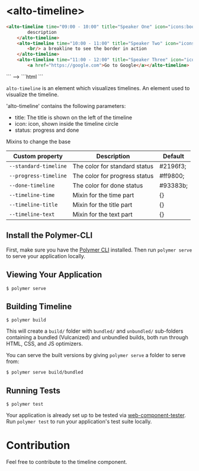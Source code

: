 # \<alto-timeline\>


<!--
```
<custom-element-demo>
  <template>
   <script src="../webcomponentsjs/webcomponents-lite.js"></script>
   <link rel="import" href="alto-timeline.html">
    <next-code-block></next-code-block>
  </template>
</custom-element-demo>
```
-->
```html
<alto-timeline time="09:00 - 10:00" title="Speaker One" icon="icons:book" status="done">Here is some cool
        description
    </alto-timeline>
    <alto-timeline time="10:00 - 11:00" title="Speaker Two" icon="icons:announcement" status="done"> Some text with
        <br/> a breakline to see the border in action
    </alto-timeline>
    <alto-timeline time="11:00 - 12:00" title="Speaker Three" icon="icons:build" status="progress"> Here is also a lnk:
        <a href="https://google.com">Go to Google</a></alto-timeline>
```

<custom-element-demo>
  <template>
    <alto-timeline time="09:00 - 10:00" title="Speaker One" icon="icons:book" status="done">Here is some cool
        description
    </alto-timeline>
    <alto-timeline time="10:00 - 11:00" title="Speaker Two" icon="icons:announcement" status="done"> Some text with
        <br/> a breakline to see the border in action
    </alto-timeline>
    <alto-timeline time="11:00 - 12:00" title="Speaker Three" icon="icons:build" status="progress"> Here is also a lnk:
        <a href="https://google.com">Go to Google</a></alto-timeline>
  </template>
</custom-element-demo>
```
-->
```html
<other-element></other-element>
<my-element></my-element>
```


`alto-timeline` is an element which visualizes timelines.
An element used to visualize the timeline.

'alto-timeline' contains the following parameters:

<ul>
 <li> title: The title is shown on the left of the timeline
 <li> icon: icon, shown inside the timeline circle
 <li> status: progress and done
</ul>

Mixins to change the base

|Custom property | Description | Default|
----------------|-------------|----------
`--standard-timeline` | The color for standard status | #2196f3;|
`--progress-timeline` | The color for progress status | #ff9800;|
`--done-timeline` | The color for done status | #93383b;|
`--timeline-time` | Mixin for the time part| {}|
`--timeline-title` | Mixin for the title part| {}|
`--timeline-text` | Mixin for the text part | {}|

## Install the Polymer-CLI

First, make sure you have the [Polymer CLI](https://www.npmjs.com/package/polymer-cli) installed. Then run `polymer serve` to serve your application locally.

## Viewing Your Application

```
$ polymer serve
```

## Building Timeline

```
$ polymer build
```

This will create a `build/` folder with `bundled/` and `unbundled/` sub-folders
containing a bundled (Vulcanized) and unbundled builds, both run through HTML,
CSS, and JS optimizers.

You can serve the built versions by giving `polymer serve` a folder to serve
from:

```
$ polymer serve build/bundled
```

## Running Tests

```
$ polymer test
```

Your application is already set up to be tested via [web-component-tester](https://github.com/Polymer/web-component-tester). Run `polymer test` to run your application's test suite locally.

# Contribution
Feel free to contribute to the timeline component.
